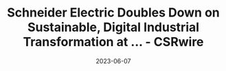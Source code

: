 ---
category:
- .nan
date: 2023-06-07
keyword_suggestion: ubuntu install docker
post_inspiration: https://www.csrwire.com/press_releases/775951-schneider-electric-doubles-down-sustainable-digital-industrial-transformation
silot_terms: digital automation
title: Schneider Electric Doubles Down on Sustainable, <b>Digital</b> Industrial Transformation
  at ... - CSRwire
---
